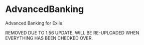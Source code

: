 # AdvancedBanking
Advanced Banking for Exile

REMOVED DUE TO 1.56 UPDATE, WILL BE RE-UPLOADED WHEN EVERYTHING HAS BEEN CHECKED OVER.
